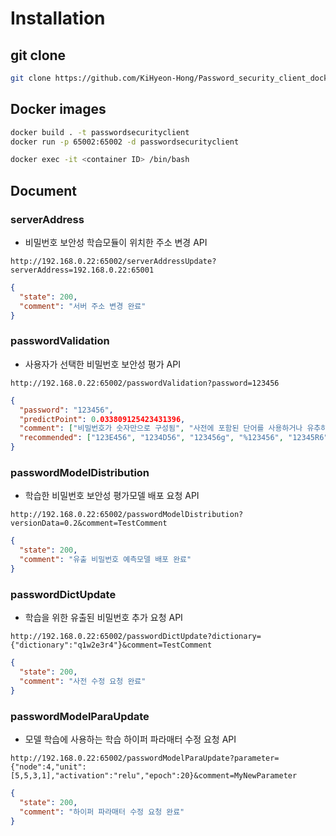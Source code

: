 # Installation

## git clone

```bash
git clone https://github.com/KiHyeon-Hong/Password_security_client_docker.git
```

## Docker images

```bash
docker build . -t passwordsecurityclient
docker run -p 65002:65002 -d passwordsecurityclient

docker exec -it <container ID> /bin/bash
```

## Document

### serverAddress

- 비밀번호 보안성 학습모듈이 위치한 주소 변경 API

```text
http://192.168.0.22:65002/serverAddressUpdate?serverAddress=192.168.0.22:65001
```

```json
{
  "state": 200,
  "comment": "서버 주소 변경 완료"
}
```

### passwordValidation

- 사용자가 선택한 비밀번호 보안성 평가 API

```text
http://192.168.0.22:65002/passwordValidation?password=123456
```

```json
{
  "password": "123456",
  "predictPoint": 0.033809125423431396,
  "comment": ["비밀번호가 숫자만으로 구성됨", "사전에 포함된 단어를 사용하거나 유추하기 쉬움"],
  "recommended": ["123E456", "1234D56", "123456g", "%123456", "12345R6"]
}
```

### passwordModelDistribution

- 학습한 비밀번호 보안성 평가모델 배포 요청 API

```text
http://192.168.0.22:65002/passwordModelDistribution?versionData=0.2&comment=TestComment
```

```json
{
  "state": 200,
  "comment": "유출 비밀번호 예측모델 배포 완료"
}
```

### passwordDictUpdate

- 학습을 위한 유출된 비밀번호 추가 요청 API

```text
http://192.168.0.22:65002/passwordDictUpdate?dictionary={"dictionary":"q1w2e3r4"}&comment=TestComment
```

```json
{
  "state": 200,
  "comment": "사전 수정 요청 완료"
}
```

### passwordModelParaUpdate

- 모델 학습에 사용하는 학습 하이퍼 파라매터 수정 요청 API

```text
http://192.168.0.22:65002/passwordModelParaUpdate?parameter={"node":4,"unit":[5,5,3,1],"activation":"relu","epoch":20}&comment=MyNewParameter
```

```json
{
  "state": 200,
  "comment": "하이퍼 파라매터 수정 요청 완료"
}
```
